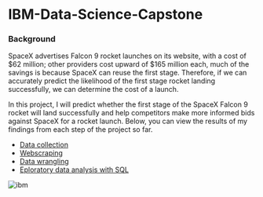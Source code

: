 # IBM-Data-Science-Capstone

### Background
SpaceX advertises Falcon 9 rocket launches on its website, with a cost of $62 million; other providers cost upward of $165 million each, much of the savings is because SpaceX can reuse the first stage. Therefore, if we can accurately predict the likelihood of the first stage rocket landing successfully, we can determine the cost of a launch. 

In this project, I will predict whether the first stage of the SpaceX Falcon 9 rocket will land successfully and help competitors make more informed bids against SpaceX for a rocket launch. Below, you can view the results of my findings from each step of the project so far.
- [Data collection](https://github.com/kellibelcher/IBM-Data-Science-Capstone/blob/master/Week%201%20Lab:%20Spacex%20Data%20Collection.ipynb)
- [Webscraping](https://github.com/kellibelcher/IBM-Data-Science-Capstone-2/blob/master/Week%201%20Lab:%20Webscraping.ipynb)
- [Data wrangling](https://github.com/kellibelcher/IBM-Data-Science-Capstone/blob/master/Lab%202:%20Data%20Wrangling.ipynb) 
- [Eploratory data analysis with SQL](https://github.com/kellibelcher/IBM-Data-Science-Capstone/blob/master/Lab%203:%20SQL%20EDA.ipynb)







![ibm](https://media.designrush.com/inspiration_images/134929/conversions/_1512513081_152_ibm-mobile.jpg)
